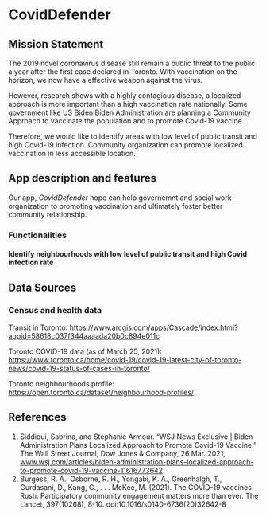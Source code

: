 # CovidDefender
## Mission Statement

The 2019 novel coronavirus disease still remain a public threat to the public a year after the first case declared in Toronto. With vaccination on the horizon, we now have a effective weapon against the virus. 

However, research shows with a highly contagious disease, a localized approach is more important than a high vaccination rate nationally. Some government like US Biden Biden Administration are planning a Community Approach to vaccinate the population and to promote Covid-19 vaccine. 

Therefore, we would like to identify areas with low level of public transit and high Covid-19 infection. Community organization can promote localized vaccination in less accessible location. 
 
## App description and features
 
Our app, *CovidDefender* hope can help governemnt and social work organization to promoting vaccination and ultimately foster better community relationship.

### Functionalities

#### Identify neighbourhoods with low level of public transit and high Covid infection rate

## Data Sources
### Census and health data

Transit in Toronto:
https://www.arcgis.com/apps/Cascade/index.html?appid=58618c037f344aaaada20b0c894e011c

Toronto COVID-19 data (as of March 25, 2021):
https://www.toronto.ca/home/covid-19/covid-19-latest-city-of-toronto-news/covid-19-status-of-cases-in-toronto/

Toronto neighbourhoods profile: 
https://open.toronto.ca/dataset/neighbourhood-profiles/
 
 
## References
 
1. Siddiqui, Sabrina, and Stephanie Armour. “WSJ News Exclusive | Biden Administration Plans Localized Approach to Promote Covid-19 Vaccine.” The Wall Street Journal, Dow Jones &amp; Company, 26 Mar. 2021, www.wsj.com/articles/biden-administration-plans-localized-approach-to-promote-covid-19-vaccine-11616773642. 
2. Burgess, R. A., Osborne, R. H., Yongabi, K. A., Greenhalgh, T., Gurdasani, D., Kang, G., . . . McKee, M. (2021). The COVID-19 vaccines Rush: Participatory community engagement matters more than ever. The Lancet, 397(10268), 8-10. doi:10.1016/s0140-6736(20)32642-8